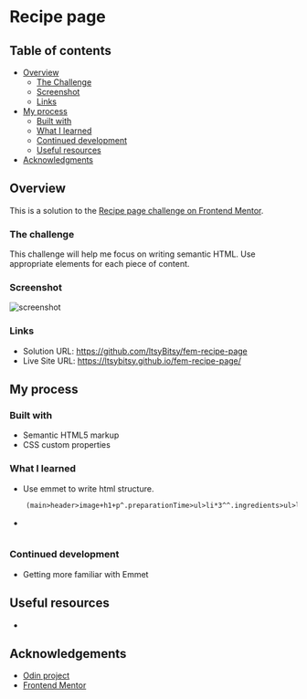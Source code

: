 # Recipe page

## Table of contents

- [Overview](#overview)
    - [The Challenge](#the-challenge)
    - [Screenshot](#screenshot)
    - [Links](#links)
- [My process](#my-process)
    - [Built with](#built-with)
    - [What I learned](#what-i-learned)
    - [Continued development](#continued-development)
    - [Useful resources](#useful-resources)
- [Acknowledgments](#acknowledgements)

## Overview

This is a solution to the [Recipe page challenge on Frontend Mentor](https://www.frontendmentor.io/challenges/recipe-page-KiTsR8QQKm).

### The challenge

This challenge will help me focus on writing semantic HTML. Use appropriate elements for each piece of content.

### Screenshot

![screenshot](https://github.com/ltsyBitsy/fem-recipe-page/blob/main/images/screenshot.jpg)

### Links

* Solution URL: https://github.com/ltsyBitsy/fem-recipe-page
* Live Site URL: https://ltsybitsy.github.io/fem-recipe-page/

## My process

### Built with

* Semantic HTML5 markup
* CSS custom properties

### What I learned

* Use emmet to write html structure.
```html
    (main>header>image+h1+p^.preparationTime>ul>li*3^^.ingredients>ul>li*5^^.instructions>ol>li*6{$.}^^.nutrition>p+section>.nutritionLabel*4>p.label+p.value)+footer>p>a:link*2
```

*
```css

```

### Continued development

* Getting more familiar with Emmet

## Useful resources

*

## Acknowledgements

* [Odin project](https://www.theodinproject.com/)
* [Frontend Mentor](https://www.frontendmentor.io/home)